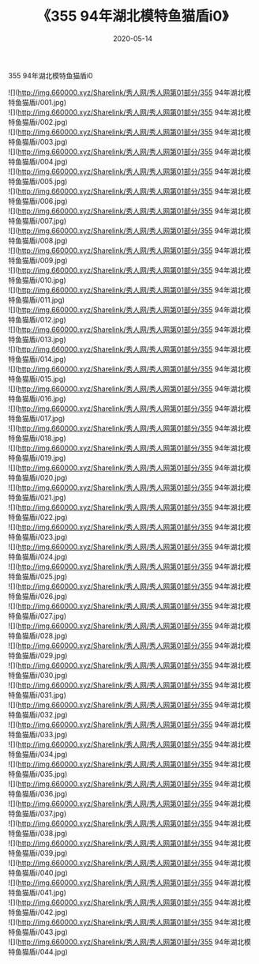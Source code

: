 ﻿---
layout: post
title:  《355 94年湖北模特鱼猫盾i0》
date:   2020-05-14
img: http://img.660000.xyz/Sharelink/秀人网/秀人网第01部分/355 94年湖北模特鱼猫盾i0/000.jpg
categories: [美女, 清纯, 唯美]
---

355 94年湖北模特鱼猫盾i0

  ![](http://img.660000.xyz/Sharelink/秀人网/秀人网第01部分/355 94年湖北模特鱼猫盾i/001.jpg) <br> ![](http://img.660000.xyz/Sharelink/秀人网/秀人网第01部分/355 94年湖北模特鱼猫盾i/002.jpg) <br> ![](http://img.660000.xyz/Sharelink/秀人网/秀人网第01部分/355 94年湖北模特鱼猫盾i/003.jpg) <br> ![](http://img.660000.xyz/Sharelink/秀人网/秀人网第01部分/355 94年湖北模特鱼猫盾i/004.jpg) <br> ![](http://img.660000.xyz/Sharelink/秀人网/秀人网第01部分/355 94年湖北模特鱼猫盾i/005.jpg) <br> ![](http://img.660000.xyz/Sharelink/秀人网/秀人网第01部分/355 94年湖北模特鱼猫盾i/006.jpg) <br> ![](http://img.660000.xyz/Sharelink/秀人网/秀人网第01部分/355 94年湖北模特鱼猫盾i/007.jpg) <br> ![](http://img.660000.xyz/Sharelink/秀人网/秀人网第01部分/355 94年湖北模特鱼猫盾i/008.jpg) <br> ![](http://img.660000.xyz/Sharelink/秀人网/秀人网第01部分/355 94年湖北模特鱼猫盾i/009.jpg) <br> ![](http://img.660000.xyz/Sharelink/秀人网/秀人网第01部分/355 94年湖北模特鱼猫盾i/010.jpg) <br> ![](http://img.660000.xyz/Sharelink/秀人网/秀人网第01部分/355 94年湖北模特鱼猫盾i/011.jpg) <br> ![](http://img.660000.xyz/Sharelink/秀人网/秀人网第01部分/355 94年湖北模特鱼猫盾i/012.jpg) <br> ![](http://img.660000.xyz/Sharelink/秀人网/秀人网第01部分/355 94年湖北模特鱼猫盾i/013.jpg) <br> ![](http://img.660000.xyz/Sharelink/秀人网/秀人网第01部分/355 94年湖北模特鱼猫盾i/014.jpg) <br> ![](http://img.660000.xyz/Sharelink/秀人网/秀人网第01部分/355 94年湖北模特鱼猫盾i/015.jpg) <br> ![](http://img.660000.xyz/Sharelink/秀人网/秀人网第01部分/355 94年湖北模特鱼猫盾i/016.jpg) <br> ![](http://img.660000.xyz/Sharelink/秀人网/秀人网第01部分/355 94年湖北模特鱼猫盾i/017.jpg) <br> ![](http://img.660000.xyz/Sharelink/秀人网/秀人网第01部分/355 94年湖北模特鱼猫盾i/018.jpg) <br> ![](http://img.660000.xyz/Sharelink/秀人网/秀人网第01部分/355 94年湖北模特鱼猫盾i/019.jpg) <br> ![](http://img.660000.xyz/Sharelink/秀人网/秀人网第01部分/355 94年湖北模特鱼猫盾i/020.jpg) <br> ![](http://img.660000.xyz/Sharelink/秀人网/秀人网第01部分/355 94年湖北模特鱼猫盾i/021.jpg) <br> ![](http://img.660000.xyz/Sharelink/秀人网/秀人网第01部分/355 94年湖北模特鱼猫盾i/022.jpg) <br> ![](http://img.660000.xyz/Sharelink/秀人网/秀人网第01部分/355 94年湖北模特鱼猫盾i/023.jpg) <br> ![](http://img.660000.xyz/Sharelink/秀人网/秀人网第01部分/355 94年湖北模特鱼猫盾i/024.jpg) <br> ![](http://img.660000.xyz/Sharelink/秀人网/秀人网第01部分/355 94年湖北模特鱼猫盾i/025.jpg) <br> ![](http://img.660000.xyz/Sharelink/秀人网/秀人网第01部分/355 94年湖北模特鱼猫盾i/026.jpg) <br> ![](http://img.660000.xyz/Sharelink/秀人网/秀人网第01部分/355 94年湖北模特鱼猫盾i/027.jpg) <br> ![](http://img.660000.xyz/Sharelink/秀人网/秀人网第01部分/355 94年湖北模特鱼猫盾i/028.jpg) <br> ![](http://img.660000.xyz/Sharelink/秀人网/秀人网第01部分/355 94年湖北模特鱼猫盾i/029.jpg) <br> ![](http://img.660000.xyz/Sharelink/秀人网/秀人网第01部分/355 94年湖北模特鱼猫盾i/030.jpg) <br> ![](http://img.660000.xyz/Sharelink/秀人网/秀人网第01部分/355 94年湖北模特鱼猫盾i/031.jpg) <br> ![](http://img.660000.xyz/Sharelink/秀人网/秀人网第01部分/355 94年湖北模特鱼猫盾i/032.jpg) <br> ![](http://img.660000.xyz/Sharelink/秀人网/秀人网第01部分/355 94年湖北模特鱼猫盾i/033.jpg) <br> ![](http://img.660000.xyz/Sharelink/秀人网/秀人网第01部分/355 94年湖北模特鱼猫盾i/034.jpg) <br> ![](http://img.660000.xyz/Sharelink/秀人网/秀人网第01部分/355 94年湖北模特鱼猫盾i/035.jpg) <br> ![](http://img.660000.xyz/Sharelink/秀人网/秀人网第01部分/355 94年湖北模特鱼猫盾i/036.jpg) <br> ![](http://img.660000.xyz/Sharelink/秀人网/秀人网第01部分/355 94年湖北模特鱼猫盾i/037.jpg) <br> ![](http://img.660000.xyz/Sharelink/秀人网/秀人网第01部分/355 94年湖北模特鱼猫盾i/038.jpg) <br> ![](http://img.660000.xyz/Sharelink/秀人网/秀人网第01部分/355 94年湖北模特鱼猫盾i/039.jpg) <br> ![](http://img.660000.xyz/Sharelink/秀人网/秀人网第01部分/355 94年湖北模特鱼猫盾i/040.jpg) <br> ![](http://img.660000.xyz/Sharelink/秀人网/秀人网第01部分/355 94年湖北模特鱼猫盾i/041.jpg) <br> ![](http://img.660000.xyz/Sharelink/秀人网/秀人网第01部分/355 94年湖北模特鱼猫盾i/042.jpg) <br> ![](http://img.660000.xyz/Sharelink/秀人网/秀人网第01部分/355 94年湖北模特鱼猫盾i/043.jpg) <br> ![](http://img.660000.xyz/Sharelink/秀人网/秀人网第01部分/355 94年湖北模特鱼猫盾i/044.jpg) <br>